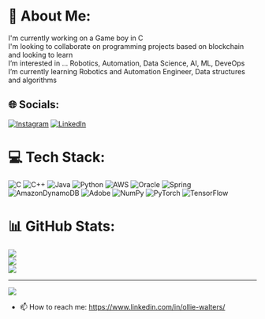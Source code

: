 # 💫 About Me:
I'm currently working on a Game boy in C<br>I'm looking to collaborate on programming projects based on blockchain and looking to learn<br>I’m interested in ... Robotics, Automation, Data Science, AI, ML, DeveOps<br>I’m currently learning Robotics and Automation Engineer, Data structures and algorithms


## 🌐 Socials:
[![Instagram](https://img.shields.io/badge/Instagram-%23E4405F.svg?logo=Instagram&logoColor=white)](https://instagram.com/olliewalters__) [![LinkedIn](https://img.shields.io/badge/LinkedIn-%230077B5.svg?logo=linkedin&logoColor=white)](https://linkedin.com/in/ollie-walters) 

# 💻 Tech Stack:
![C](https://img.shields.io/badge/c-%2300599C.svg?style=for-the-badge&logo=c&logoColor=white) ![C++](https://img.shields.io/badge/c++-%2300599C.svg?style=for-the-badge&logo=c%2B%2B&logoColor=white) ![Java](https://img.shields.io/badge/java-%23ED8B00.svg?style=for-the-badge&logo=openjdk&logoColor=white) ![Python](https://img.shields.io/badge/python-3670A0?style=for-the-badge&logo=python&logoColor=ffdd54) ![AWS](https://img.shields.io/badge/AWS-%23FF9900.svg?style=for-the-badge&logo=amazon-aws&logoColor=white) ![Oracle](https://img.shields.io/badge/Oracle-F80000?style=for-the-badge&logo=oracle&logoColor=white) ![Spring](https://img.shields.io/badge/spring-%236DB33F.svg?style=for-the-badge&logo=spring&logoColor=white) ![AmazonDynamoDB](https://img.shields.io/badge/Amazon%20DynamoDB-4053D6?style=for-the-badge&logo=Amazon%20DynamoDB&logoColor=white) ![Adobe](https://img.shields.io/badge/adobe-%23FF0000.svg?style=for-the-badge&logo=adobe&logoColor=white) ![NumPy](https://img.shields.io/badge/numpy-%23013243.svg?style=for-the-badge&logo=numpy&logoColor=white) ![PyTorch](https://img.shields.io/badge/PyTorch-%23EE4C2C.svg?style=for-the-badge&logo=PyTorch&logoColor=white) ![TensorFlow](https://img.shields.io/badge/TensorFlow-%23FF6F00.svg?style=for-the-badge&logo=TensorFlow&logoColor=white)
# 📊 GitHub Stats:
![](https://github-readme-stats.vercel.app/api?username=ollie-walters&theme=dark&hide_border=false&include_all_commits=false&count_private=false)<br/>
![](https://github-readme-streak-stats.herokuapp.com/?user=ollie-walters&theme=dark&hide_border=false)<br/>
![](https://github-readme-stats.vercel.app/api/top-langs/?username=ollie-walters&theme=dark&hide_border=false&include_all_commits=false&count_private=false&layout=compact)

---
[![](https://visitcount.itsvg.in/api?id=ollie-walters&icon=0&color=0)](https://visitcount.itsvg.in)

- 📫 How to reach me: https://www.linkedin.com/in/ollie-walters/

